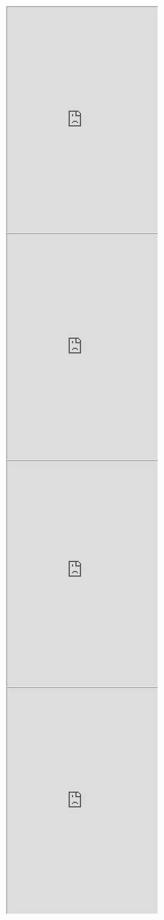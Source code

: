 <!doctype html>
<html lang="en">
<head>
<meta charset= "utf-8">
<title>Gas Trackers</title>
<script type="module" src="https://unpkg.com/x-frame-bypass"></script>
</head>
<body>
<iframe is="x-frame-bypass" src="https://hecoinfo.com/gastracker" height=600 width=400></iframe>
<iframe is="x-frame-bypass" src="https://etherscan.io/gastracker" height=600 width=400></iframe>
<iframe is="x-frame-bypass" src="https://polygonscan.com/gastracker" height=600 width=400></iframe>
<iframe is="x-frame-bypass" src="https://bscscan.com/gastracker" height=600 width=400></iframe>
</body>
</html>
<!-- gastracker -->
